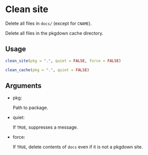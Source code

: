 # Clean site

Delete all files in `docs/` (except for `CNAME`).

Delete all files in the pkgdown cache directory.

## Usage

``` r
clean_site(pkg = ".", quiet = FALSE, force = FALSE)

clean_cache(pkg = ".", quiet = FALSE)
```

## Arguments

- pkg:

  Path to package.

- quiet:

  If `TRUE`, suppresses a message.

- force:

  If `TRUE`, delete contents of `docs` even if it is not a pkgdown site.
